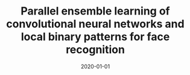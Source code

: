 ---
title: "Parallel ensemble learning of convolutional neural networks and local binary patterns for face recognition"
collection: publications
category: manuscript
permalink: /publication/2020-01-01-parensem
date: 2020-01-01
venue: 'Computer Methods and Programs in Biomedicine'
paperurl: 'https://www.sciencedirect.com/science/article/abs/pii/S0169260720314553'
citation: 'Jialin Tang, Qinglang Su, Binhua Su, Simon Fong*, Wei Cao and Xueyuan Gong*, &quot;Parallel ensemble learning of convolutional neural networks and local binary patterns for face recognition,&quot; Computer Methods and Programs in Biomedicine, 2020, 197: 105622.'
---